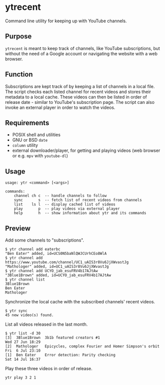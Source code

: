 # ytrecent
Command line utility for keeping up with YouTube channels.

## Purpose
`ytrecent` is meant to keep track of channels, like YouTube subscriptions, but
without the need of a Google account or navigating the website with a web
browser.

## Function
Subscriptions are kept track of by keeping a list of channels in a local file.
The script checks each listed channel for recent videos and stores their
metadata to a local cache. These videos can then be listed in order of release
date - similar to YouTube's subscription page. The script can also invoke an
external player in order to watch the videos.

## Requirements
* POSIX shell and utilities
* GNU or BSD `date`
* `column` utility
* external downloader/player, for getting and playing videos (web browser or
  e.g. `mpv` with `youtube-dl`)

## Usage
    usage: ytr <command> [<args>]

    commands:
        channel ch c  -- handle channels to follow
        sync       s  -- fetch list of recent videos from channels
        list    ls l  -- display cached list of videos
        play       p  -- play videos via external player
        help       h  -- show information about ytr and its commands

## Preview
Add some channels to "subscriptions".

    $ ytr channel add eaterbc
    "Ben Eater" added, id=UCS0N5baNlQWJCUrhCEo8WlA
    $ ytr channel add https://www.youtube.com/channel/UC1_uAIS3r8Vu6JjXWvastJg
    "Mathologer" added, id=UC1_uAIS3r8Vu6JjXWvastJg
    $ ytr channel add UCYO_jab_esuFRV4b17AJtAw
    "3Blue1Brown" added, id=UCYO_jab_esuFRV4b17AJtAw
    $ ytr channel list
    3Blue1Brown
    Ben Eater
    Mathologer

Synchronize the local cache with the subscribed channels' recent videos.

    $ ytr sync
    45 new video(s) found.

List all videos released in the last month.

    $ ytr list -d 30
    [3]  3Blue1Brown  3b1b featured creators #1                             Wed 27 Jun 18:29
    [2]  Mathologer   Epicycles, complex Fourier and Homer Simpson's orbit  Fri  6 Jul 23:10
    [1]  Ben Eater    Error detection: Parity checking                      Sat 14 Jul 16:37

Play these three videos in order of release.

    ytr play 3 2 1
